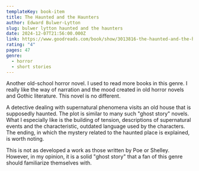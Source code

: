 ```yaml
---
templateKey: book-item
title: The Haunted and the Haunters
author: Edward Bulwer-Lytton
slug: bulwer lytton haunted and the haunters
date: 2024-12-07T21:56:00.000Z
link: https://www.goodreads.com/book/show/3013816-the-haunted-and-the-haunters
rating: "4"
pages: 47
genre:
  - horror
  - short stories
---
```

Another old-school horror novel. I used to read more books in this genre. I really like the way of narration and the mood created in old horror novels and Gothic literature. This novel is no different.

A detective dealing with supernatural phenomena visits an old house that is supposedly haunted. The plot is similar to many such "ghost story" novels. What I especially like is the building of tension, descriptions of supernatural events and the characteristic, outdated language used by the characters. The ending, in which the mystery related to the haunted place is explained, is worth noting.

This is not as developed a work as those written by Poe or Shelley. However, in my opinion, it is a solid "ghost story" that a fan of this genre should familiarize themselves with.
